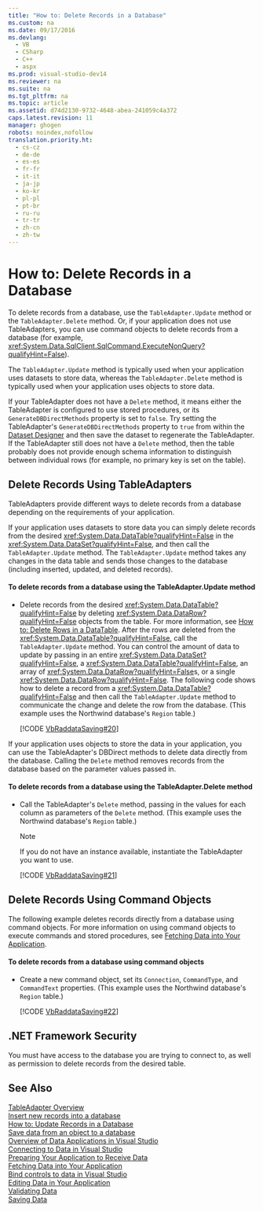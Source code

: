 ```yaml
---
title: "How to: Delete Records in a Database"
ms.custom: na
ms.date: 09/17/2016
ms.devlang: 
  - VB
  - CSharp
  - C++
  - aspx
ms.prod: visual-studio-dev14
ms.reviewer: na
ms.suite: na
ms.tgt_pltfrm: na
ms.topic: article
ms.assetid: d74d2130-9732-4648-abea-241059c4a372
caps.latest.revision: 11
manager: ghogen
robots: noindex,nofollow
translation.priority.ht: 
  - cs-cz
  - de-de
  - es-es
  - fr-fr
  - it-it
  - ja-jp
  - ko-kr
  - pl-pl
  - pt-br
  - ru-ru
  - tr-tr
  - zh-cn
  - zh-tw
---
```

# How to: Delete Records in a Database
To delete records from a database, use the `TableAdapter.Update` method or the `TableAdapter.Delete` method. Or, if your application does not use TableAdapters, you can use command objects to delete records from a database (for example, <xref:System.Data.SqlClient.SqlCommand.ExecuteNonQuery?qualifyHint=False>).  
  
 The `TableAdapter.Update` method is typically used when your application uses datasets to store data, whereas the `TableAdapter.Delete` method is typically used when your application uses objects to store data.  
  
 If your TableAdapter does not have a `Delete` method, it means either the TableAdapter is configured to use stored procedures, or its `GenerateDBDirectMethods` property is set to `false`. Try setting the TableAdapter's `GenerateDBDirectMethods` property to `true` from within the [Dataset Designer](../VS_raddata/Creating-and-Editing-Typed-Datasets.md) and then save the dataset to regenerate the TableAdapter. If the TableAdapter still does not have a `Delete` method, then the table probably does not provide enough schema information to distinguish between individual rows (for example, no primary key is set on the table).  
  
## Delete Records Using TableAdapters  
 TableAdapters provide different ways to delete records from a database depending on the requirements of your application.  
  
 If your application uses datasets to store data you can simply delete records from the desired <xref:System.Data.DataTable?qualifyHint=False> in the <xref:System.Data.DataSet?qualifyHint=False>, and then call the `TableAdapter.Update` method. The `TableAdapter.Update` method takes any changes in the data table and sends those changes to the database (including inserted, updated, and deleted records).  
  
#### To delete records from a database using the TableAdapter.Update method  
  
-   Delete records from the desired <xref:System.Data.DataTable?qualifyHint=False> by deleting <xref:System.Data.DataRow?qualifyHint=False> objects from the table. For more information, see [How to: Delete Rows in a DataTable](../Topic/How%20to:%20Delete%20Rows%20in%20a%20DataTable.md). After the rows are deleted from the <xref:System.Data.DataTable?qualifyHint=False>, call the `TableAdapter.Update` method. You can control the amount of data to update by passing in an entire <xref:System.Data.DataSet?qualifyHint=False>, a <xref:System.Data.DataTable?qualifyHint=False>, an array of <xref:System.Data.DataRow?qualifyHint=False>s, or a single <xref:System.Data.DataRow?qualifyHint=False>. The following code shows how to delete a record from a <xref:System.Data.DataTable?qualifyHint=False> and then call the `TableAdapter.Update` method to communicate the change and delete the row from the database. (This example uses the Northwind database's `Region` table.)  
  
     [!CODE [VbRaddataSaving#20](../CodeSnippet/VS_Snippets_VBCSharp/VbRaddataSaving#20)]  
  
 If your application uses objects to store the data in your application, you can use the TableAdapter's DBDirect methods to delete data directly from the database. Calling the `Delete` method removes records from the database based on the parameter values passed in.  
  
#### To delete records from a database using the TableAdapter.Delete method  
  
-   Call the TableAdapter's `Delete` method, passing in the values for each column as parameters of the `Delete` method. (This example uses the Northwind database's `Region` table.)  
  
    > [!NOTE]
    >  If you do not have an instance available, instantiate the TableAdapter you want to use.  
  
     [!CODE [VbRaddataSaving#21](../CodeSnippet/VS_Snippets_VBCSharp/VbRaddataSaving#21)]  
  
## Delete Records Using Command Objects  
 The following example deletes records directly from a database using command objects. For more information on using command objects to execute commands and stored procedures, see [Fetching Data into Your Application](../VS_raddata/Fetching-Data-into-Your-Application.md).  
  
#### To delete records from a database using command objects  
  
-   Create a new command object, set its `Connection`, `CommandType`, and `CommandText` properties. (This example uses the Northwind database's `Region` table.)  
  
     [!CODE [VbRaddataSaving#22](../CodeSnippet/VS_Snippets_VBCSharp/VbRaddataSaving#22)]  
  
## .NET Framework Security  
 You must have access to the database you are trying to connect to, as well as permission to delete records from the desired table.  
  
## See Also  
 [TableAdapter Overview](../VS_raddata/TableAdapter-Overview.md)   
 [Insert new records into a database](../VS_raddata/Insert-new-records-into-a-database.md)   
 [How to: Update Records in a Database](../VS_raddata/How-to--Update-Records-in-a-Database.md)   
 [Save data from an object to a database](../VS_raddata/Save-data-from-an-object-to-a-database.md)   
 [Overview of Data Applications in Visual Studio](../VS_raddata/Overview-of-Data-Applications-in-Visual-Studio.md)   
 [Connecting to Data in Visual Studio](../VS_raddata/Connecting-to-Data-in-Visual-Studio.md)   
 [Preparing Your Application to Receive Data](../Topic/Preparing%20Your%20Application%20to%20Receive%20Data.md)   
 [Fetching Data into Your Application](../VS_raddata/Fetching-Data-into-Your-Application.md)   
 [Bind controls to data in Visual Studio](../VS_raddata/Bind-controls-to-data-in-Visual-Studio.md)   
 [Editing Data in Your Application](../VS_raddata/Editing-Data-in-Your-Application.md)   
 [Validating Data](../Topic/Validating%20Data.md)   
 [Saving Data](../VS_raddata/Saving-Data.md)